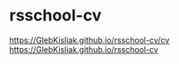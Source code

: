 # rsschool-cv
https://GlebKisliak.github.io/rsschool-cv/cv
https://GlebKisliak.github.io/rsschool-cv
